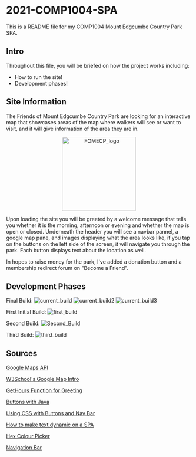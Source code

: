 # 2021-COMP1004-SPA

This is a README file for my COMP1004 Mount Edgcumbe Country Park SPA.

## Intro

Throughout this file, you will be briefed on how the project works including:

* How to run the site!
* Development phases!

## Site Information

The Friends of Mount Edgcumbe Country Park are looking for an interactive map that showcases areas of the map where walkers will see or want to visit,
and it will give information of the area they are in. 

<p align="center">
  <img width="200" src="https://i.imgur.com/5ngmsjP.png" alt="FOMECP_logo">
</p>

Upon loading the site you will be greeted by a welcome message that tells you whether it is the morning, afternoon or evening and whether the map is open or closed.
Underneath the header you will see a navbar pannel, a google map pane, and images displaying what the area looks like, if you tap on the buttons on the left side of the screen, it
will navigate you through the park. Each button displays text about the location as well. 

In hopes to raise money for the park, I've added a donation button and a membership redirect forum on "Become a Friend".

## Development Phases

Final Build:
![current_build](https://i.imgur.com/yTbtzGw.png)
![current_build2](https://i.imgur.com/qdQGWIw.png)
![current_build3](https://i.imgur.com/CokCOf3.png)

First Initial Build:
![first_build](https://i.imgur.com/YV1cgzJ.jpg)

Second Build:
![Second_Build](https://i.imgur.com/4EJQUPu.png)

Third Build:
![third_build](https://i.imgur.com/aRtK5iY.jpg)

## Sources

[Google Maps API](https://developers.google.com/maps/apis-by-platform)

[W3School's Google Map Intro](https://www.w3schools.com/graphics/google_maps_intro.asp)

[GetHours Function for Greeting](https://docs.oracle.com/javase/8/docs/api/java/time/LocalTime.html)

[Buttons with Java](https://www.javatpoint.com/javascript-onclick-event)

[Using CSS with Buttons and Nav Bar](https://www.w3schools.com/csS/css3_buttons.asp)

[How to make text dynamic on a SPA](https://www.educba.com/javascript-innerhtml/)

[Hex Colour Picker](https://www.colorcodehex.com/html-color-picker.html#:~:text=HTML%20Color%20Picker%20is%20the%20best%20online%20tool,code%2C%20All%20values%20in%20input%20fields%20are%20changed.)

[Navigation Bar](https://www.w3schools.com/Css/css_navbar.asp)




